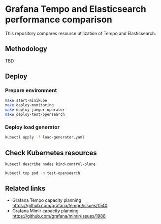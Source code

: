 # Grafana Tempo and Elasticsearch performance comparison

This repository compares resource utilization of Tempo and Elasticsearch.

## Methodology

TBD

## Deploy

### Prepare environment

```bash
make start-minikube
make deploy-monitoring
make deploy-jaeger-operator
make deploy-test-opensearch
```

### Deploy load generator
```bash
kubectl apply -f load-generator.yaml  
```

## Check Kubernetes resources
```bash
kubectl describe nodes kind-control-plane
```

```bash
kubectl top pod -n test-opensearch   
```

## Related links
* Grafana Tempo capacity planning https://github.com/grafana/tempo/issues/1540
* Grafana Mimir capacity planning https://github.com/grafana/mimir/issues/1988
